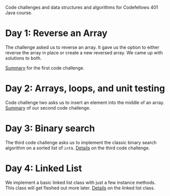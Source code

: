 Code challenges and data structures and algorithms for Codefellows 401 Java course.

# Day 1: Reverse an Array

The challenge asked us to reverse an array. It gave us the option to either reverse the array in place or create a new reversed array. We came up with solutions to both.

[Summary](docs/array-reverse.md) for the first code challenge.

# Day 2: Arrays, loops, and unit testing

Code challenge two asks us to insert an element into the middle of an array. [Summary](docs/array-shift.md) of our second code challenge.

# Day 3: Binary search

The third code challenge asks us to implement the classic binary search algorithm on a sorted list of `int`s. [Details](docs/binary-search.md) on the third code challenge.

# Day 4: Linked List

We implement a basic linked list class with just a few instance methods. This class will get fleshed out more later. [Details](docs/linked-list.md) on the linked list class.
